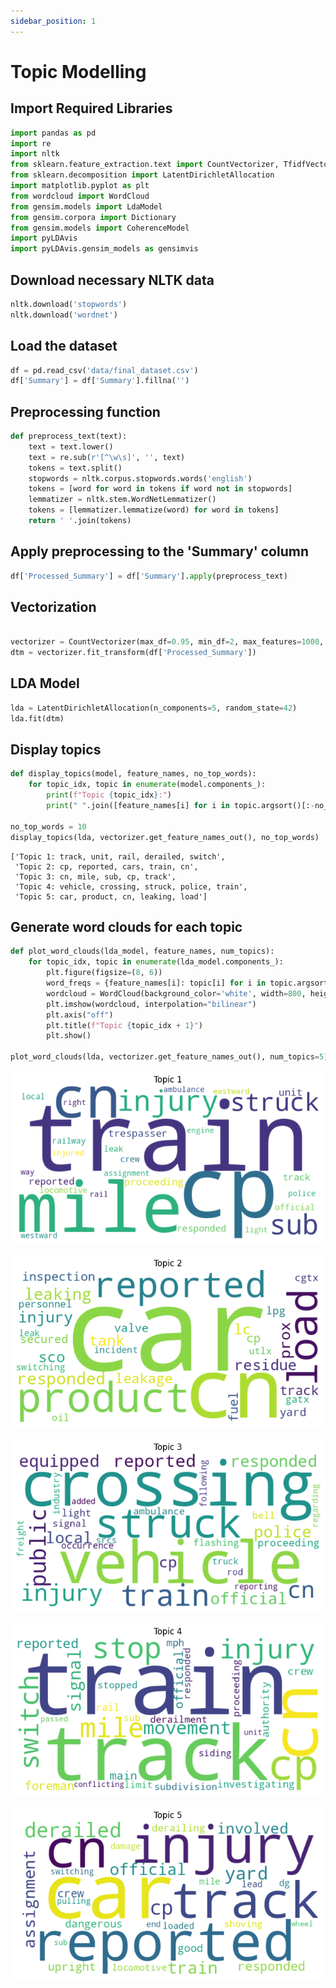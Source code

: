 ```yaml
---
sidebar_position: 1
---
```


# Topic Modelling

## Import Required Libraries

``` python
import pandas as pd
import re
import nltk
from sklearn.feature_extraction.text import CountVectorizer, TfidfVectorizer
from sklearn.decomposition import LatentDirichletAllocation
import matplotlib.pyplot as plt
from wordcloud import WordCloud
from gensim.models import LdaModel
from gensim.corpora import Dictionary
from gensim.models import CoherenceModel
import pyLDAvis
import pyLDAvis.gensim_models as gensimvis
```
## Download necessary NLTK data

``` python
nltk.download('stopwords')
nltk.download('wordnet')
```
## Load the dataset

``` python
df = pd.read_csv('data/final_dataset.csv')
df['Summary'] = df['Summary'].fillna('')  
```
## Preprocessing function

``` python
def preprocess_text(text):
    text = text.lower()
    text = re.sub(r'[^\w\s]', '', text)
    tokens = text.split()
    stopwords = nltk.corpus.stopwords.words('english')
    tokens = [word for word in tokens if word not in stopwords]
    lemmatizer = nltk.stem.WordNetLemmatizer()
    tokens = [lemmatizer.lemmatize(word) for word in tokens]
    return ' '.join(tokens)
```

## Apply preprocessing to the 'Summary' column

``` python
df['Processed_Summary'] = df['Summary'].apply(preprocess_text)
```
## Vectorization

``` python

vectorizer = CountVectorizer(max_df=0.95, min_df=2, max_features=1000, stop_words='english')
dtm = vectorizer.fit_transform(df['Processed_Summary'])
```
## LDA Model

``` python
lda = LatentDirichletAllocation(n_components=5, random_state=42)
lda.fit(dtm)
```
## Display topics

``` python
def display_topics(model, feature_names, no_top_words):
    for topic_idx, topic in enumerate(model.components_):
        print(f"Topic {topic_idx}:")
        print(" ".join([feature_names[i] for i in topic.argsort()[:-no_top_words - 1:-1]]))

no_top_words = 10
display_topics(lda, vectorizer.get_feature_names_out(), no_top_words)
```

```
['Topic 1: track, unit, rail, derailed, switch',
 'Topic 2: cp, reported, cars, train, cn',
 'Topic 3: cn, mile, sub, cp, track',
 'Topic 4: vehicle, crossing, struck, police, train',
 'Topic 5: car, product, cn, leaking, load']
``` 

## Generate word clouds for each topic

``` python
def plot_word_clouds(lda_model, feature_names, num_topics):
    for topic_idx, topic in enumerate(lda_model.components_):
        plt.figure(figsize=(8, 6))
        word_freqs = {feature_names[i]: topic[i] for i in topic.argsort()[:-30 - 1:-1]}
        wordcloud = WordCloud(background_color='white', width=800, height=400).generate_from_frequencies(word_freqs)
        plt.imshow(wordcloud, interpolation="bilinear")
        plt.axis("off")
        plt.title(f"Topic {topic_idx + 1}")
        plt.show()

plot_word_clouds(lda, vectorizer.get_feature_names_out(), num_topics=5)
```


![Data Analysis Workflow](../../static/img/12.png)

![Data Analysis Workflow](../../static/img/13.png)

![Data Analysis Workflow](../../static/img/14.png)

![Data Analysis Workflow](../../static/img/15.png)

![Data Analysis Workflow](../../static/img/16.png)




